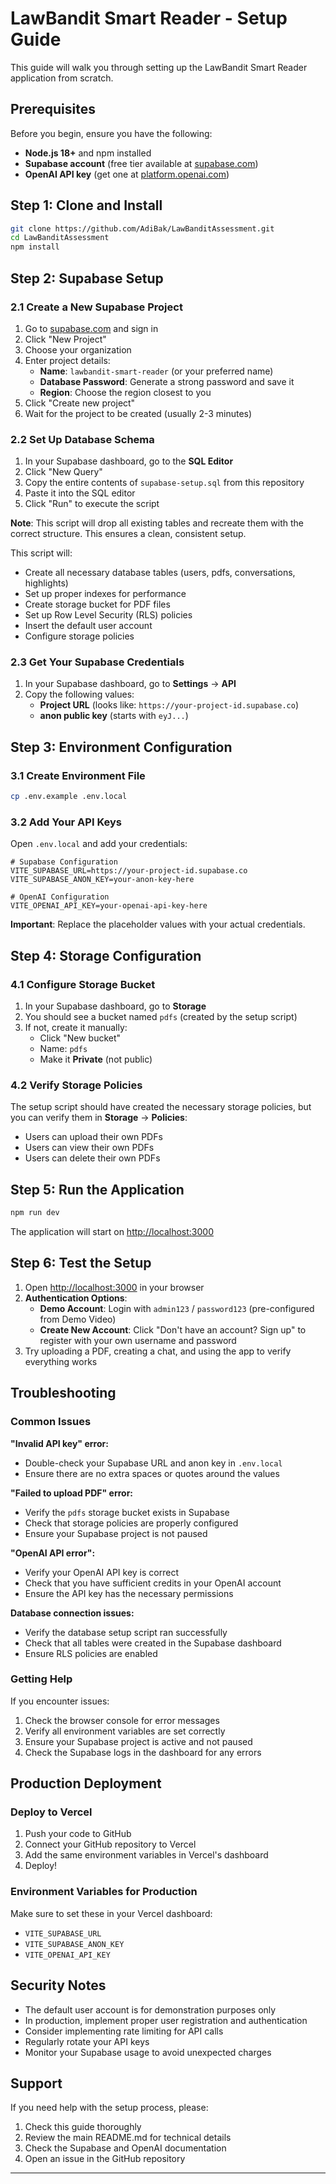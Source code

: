 # LawBandit Smart Reader - Setup Guide

This guide will walk you through setting up the LawBandit Smart Reader application from scratch.

## Prerequisites

Before you begin, ensure you have the following:

- **Node.js 18+** and npm installed
- **Supabase account** (free tier available at [supabase.com](https://supabase.com))
- **OpenAI API key** (get one at [platform.openai.com](https://platform.openai.com))

## Step 1: Clone and Install

```bash
git clone https://github.com/AdiBak/LawBanditAssessment.git
cd LawBanditAssessment
npm install
```

## Step 2: Supabase Setup

### 2.1 Create a New Supabase Project

1. Go to [supabase.com](https://supabase.com) and sign in
2. Click "New Project"
3. Choose your organization
4. Enter project details:
   - **Name**: `lawbandit-smart-reader` (or your preferred name)
   - **Database Password**: Generate a strong password and save it
   - **Region**: Choose the region closest to you
5. Click "Create new project"
6. Wait for the project to be created (usually 2-3 minutes)

### 2.2 Set Up Database Schema

1. In your Supabase dashboard, go to the **SQL Editor**
2. Click "New Query"
3. Copy the entire contents of `supabase-setup.sql` from this repository
4. Paste it into the SQL editor
5. Click "Run" to execute the script

**Note**: This script will drop all existing tables and recreate them with the correct structure. This ensures a clean, consistent setup.

This script will:
- Create all necessary database tables (users, pdfs, conversations, highlights)
- Set up proper indexes for performance
- Create storage bucket for PDF files
- Set up Row Level Security (RLS) policies
- Insert the default user account
- Configure storage policies

### 2.3 Get Your Supabase Credentials

1. In your Supabase dashboard, go to **Settings** → **API**
2. Copy the following values:
   - **Project URL** (looks like: `https://your-project-id.supabase.co`)
   - **anon public key** (starts with `eyJ...`)

## Step 3: Environment Configuration

### 3.1 Create Environment File

```bash
cp .env.example .env.local
```

### 3.2 Add Your API Keys

Open `.env.local` and add your credentials:

```env
# Supabase Configuration
VITE_SUPABASE_URL=https://your-project-id.supabase.co
VITE_SUPABASE_ANON_KEY=your-anon-key-here

# OpenAI Configuration
VITE_OPENAI_API_KEY=your-openai-api-key-here
```

**Important**: Replace the placeholder values with your actual credentials.

## Step 4: Storage Configuration

### 4.1 Configure Storage Bucket

1. In your Supabase dashboard, go to **Storage**
2. You should see a bucket named `pdfs` (created by the setup script)
3. If not, create it manually:
   - Click "New bucket"
   - Name: `pdfs`
   - Make it **Private** (not public)

### 4.2 Verify Storage Policies

The setup script should have created the necessary storage policies, but you can verify them in **Storage** → **Policies**:

- Users can upload their own PDFs
- Users can view their own PDFs  
- Users can delete their own PDFs

## Step 5: Run the Application

```bash
npm run dev
```

The application will start on [http://localhost:3000](http://localhost:3000)

## Step 6: Test the Setup

1. Open [http://localhost:3000](http://localhost:3000) in your browser
2. **Authentication Options**:
   - **Demo Account**: Login with `admin123` / `password123` (pre-configured from Demo Video)
   - **Create New Account**: Click "Don't have an account? Sign up" to register with your own username and password
3. Try uploading a PDF, creating a chat, and using the app to verify everything works

## Troubleshooting

### Common Issues

**"Invalid API key" error:**
- Double-check your Supabase URL and anon key in `.env.local`
- Ensure there are no extra spaces or quotes around the values

**"Failed to upload PDF" error:**
- Verify the `pdfs` storage bucket exists in Supabase
- Check that storage policies are properly configured
- Ensure your Supabase project is not paused

**"OpenAI API error":**
- Verify your OpenAI API key is correct
- Check that you have sufficient credits in your OpenAI account
- Ensure the API key has the necessary permissions

**Database connection issues:**
- Verify the database setup script ran successfully
- Check that all tables were created in the Supabase dashboard
- Ensure RLS policies are enabled

### Getting Help

If you encounter issues:

1. Check the browser console for error messages
2. Verify all environment variables are set correctly
3. Ensure your Supabase project is active and not paused
4. Check the Supabase logs in the dashboard for any errors

## Production Deployment

### Deploy to Vercel

1. Push your code to GitHub
2. Connect your GitHub repository to Vercel
3. Add the same environment variables in Vercel's dashboard
4. Deploy!

### Environment Variables for Production

Make sure to set these in your Vercel dashboard:
- `VITE_SUPABASE_URL`
- `VITE_SUPABASE_ANON_KEY` 
- `VITE_OPENAI_API_KEY`

## Security Notes

- The default user account is for demonstration purposes only
- In production, implement proper user registration and authentication
- Consider implementing rate limiting for API calls
- Regularly rotate your API keys
- Monitor your Supabase usage to avoid unexpected charges

## Support

If you need help with the setup process, please:
1. Check this guide thoroughly
2. Review the main README.md for technical details
3. Check the Supabase and OpenAI documentation
4. Open an issue in the GitHub repository

---
